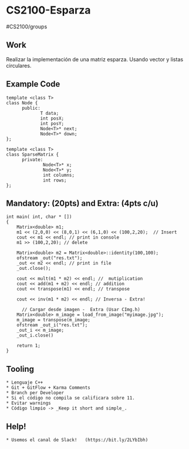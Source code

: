 # CS2100-Esparza
#CS2100/groups

## Work
Realizar la implementación de una matriz esparza.  Usando vector y listas circulares.  

## Example Code
```
template <class T>
class Node {
      public:
             T data;
             int posX;
             int posY;
             Node<T>* next;
             Node<T>* down;
};

template <class T>
class SparseMatrix {
      private:
              Node<T>* x;
              Node<T>* y;
              int columns;
              int rows;
};

```



## Mandatory: (20pts)  and Extra: (4pts c/u)
	
```
int main( int, char * []) 
{
    Matrix<double> m1;
    m1 << (2,0,0) << (8,0,1) << (6,1,0) << (100,2,20);  // Insert
    cout << m1 << endl; // print in console
    m1 >> (100,2,20); // delete
    
    Matrix<double> m2 = Matrix<double>::identity(100,100); 
    ofstream _out("res.txt");
    _out << m2 << endl; // print in file
    _out.close();

    cout << mult(m1 * m2) << endl; //  mutiplication
    cout << add(m1 + m2) << endl; // addition
    cout << transpose(m1) << endl; // transpose

    cout << inv(m1 * m2) << endl; // Inversa - Extra!     

	  // Cargar desde imagen -  Extra (Usar CImg.h)
    Matrix<double> m_image = load_from_image("myimage.jpg");
    m_image = transpose(m_image;
    ofstream _out_i("res.txt");
    _out_i << m_image;
    _out_i.close()

    return 1;
}

```

## Tooling
	* Lenguaje C++
	* Git + GitFlow + Karma Comments
	* Branch per Developer
	* Si el código no compila se calificara sobre 11.
	* Evitar warnings 
	* Código limpio -> _Keep it short and simple_. 

## Help!
	* Usemos el canal de Slack!   (https://bit.ly/2LYbIbh)
